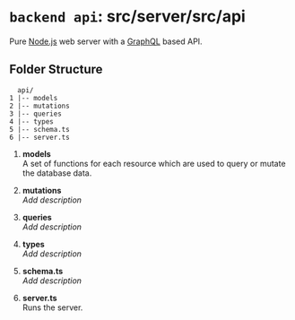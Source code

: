 # `backend api`: src/server/src/api
Pure [Node.js](https://nodejs.org/api/https.html) web server with a [GraphQL](https://graphql.org/graphql-js/) based API.

## Folder Structure
```
  api/
1 |-- models
2 |-- mutations
3 |-- queries
4 |-- types
5 |-- schema.ts
6 |-- server.ts
```

1. **models**  
   A set of functions for each resource which are used to query or mutate the database data.

2. **mutations**  
   _*Add description*_

3. **queries**  
   _*Add description*_

4. **types**  
   _*Add description*_

5. **schema.ts**  
   _*Add description*_

6. **server.ts**  
   Runs the server.
   